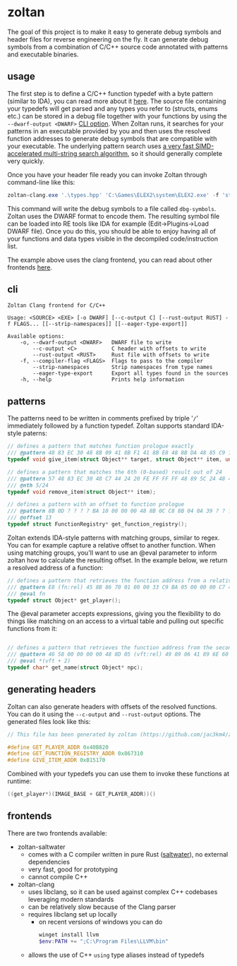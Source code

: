 # zoltan
The goal of this project is to make it easy to generate debug symbols and header files for reverse engineering on the fly.
It can generate debug symbols from a combination of C/C++ source code annotated with patterns and executable binaries.

## usage
The first step is to define a C/C++ function typedef with a byte pattern (similar to IDA), you can read more about it [here](#patterns).
The source file containing your typedefs will get parsed and any types you refer to (structs, enums etc.) can be stored in a debug file together with your functions by using the `--dwarf-output <DWARF>` [CLI option](#cli).
When Zoltan runs, it searches for your patterns in an executable provided by you and then uses the resolved function addresses to generate debug symbols that are compatible with your executable.
The underlying pattern search uses [a very fast SIMD-accelerated multi-string search algorithm](https://github.com/BurntSushi/aho-corasick), so it should generally complete very quickly.

Once you have your header file ready you can invoke Zoltan through command-line like this:
```powershell
zoltan-clang.exe '.\types.hpp' 'C:\Games\ELEX2\system\ELEX2.exe' -f 'std=c++20' --dwarf-output '.\dbg-symbols'
```
This command will write the debug symbols to a file called `dbg-symbols`. Zoltan uses the DWARF format to encode them. The resulting symbol file can be loaded into RE tools like IDA for example (Edit->Plugins->Load DWARF file).
Once you do this, you should be able to enjoy having all of your functions and data types visible in the decompiled code/instruction list.

The example above uses the clang frontend, you can read about other frontends [here](#frontends).

## cli
```
Zoltan Clang frontend for C/C++

Usage: <SOURCE> <EXE> [-o DWARF] [--c-output C] [--rust-output RUST] -f FLAGS... [[--strip-namespaces]] [[--eager-type-export]]

Available options:
    -o, --dwarf-output <DWARF>   DWARF file to write
        --c-output <C>           C header with offsets to write
        --rust-output <RUST>     Rust file with offsets to write
    -f, --compiler-flag <FLAGS>  Flags to pass to the compiler
        --strip-namespaces       Strip namespaces from type names
        --eager-type-export      Export all types found in the sources
    -h, --help                   Prints help information
```

## patterns
The patterns need to be written in comments prefixed by triple '`/`' immediately followed by a function typedef.
Zoltan supports standard IDA-style paterns:
```C
// defines a pattern that matches function prologue exactly
/// @pattern 48 83 EC 30 48 8B 09 41 8B F1 41 8B E8 48 8B DA 48 85 C9 74 65
typedef void give_item(struct Object** target, struct Object** item, unsigned int quantity);

// defines a pattern that matches the 6th (0-based) result out of 24
/// @pattern 57 48 83 EC 30 48 C7 44 24 20 FE FF FF FF 48 89 5C 24 48 48 8B
/// @nth 5/24
typedef void remove_item(struct Object** item);

// defines a pattern with an offset to function prologue
/// @pattern 8B 0D ? ? ? ? BA 10 00 00 00 48 8B 0C C8 8B 04 0A 39 ? ? ? ? 01 7F 16
/// @offset 13
typedef struct FunctionRegistry* get_function_registry();
```

Zoltan extends IDA-style patterns with matching groups, similar to regex. You can for example capture a relative offset to another function.
When using matching groups, you'll want to use an @eval parameter to inform zoltan how to calculate the resulting offset.
In the example below, we return a resolved address of a function:
```C
// defines a pattern that retrieves the function address from a relative CALL instruction 
/// @pattern E8 (fn:rel) 45 8B 86 70 01 00 00 33 C9 BA 05 00 00 00 C7 44 24 30 02 00 00 00
/// @eval fn
typedef struct Object* get_player();
```

The @eval parameter accepts expressions, giving you the flexibility to do things like matching on an access to a virtual table and pulling out specific functions from it:
```C

// defines a pattern that retrieves the function address from the second slot of a virtual table
/// @pattern 46 58 00 00 00 00 48 8D 05 (vft:rel) 49 89 06 41 89 6E 60 49 8B C6 4C
/// @eval *(vft + 2)
typedef char* get_name(struct Object* npc);
```

## generating headers
Zoltan can also generate headers with offsets of the resolved functions. You can do it using the `--c-output` and `--rust-output` options.
The generated files look like this:
```C
// This file has been generated by zoltan (https://github.com/jac3km4/zoltan)

#define GET_PLAYER_ADDR 0x40B820
#define GET_FUNCTION_REGISTRY_ADDR 0x867310
#define GIVE_ITEM_ADDR 0xB15170
```
Combined with your typedefs you can use them to invoke these functions at runtime:
```C
((get_player*)(IMAGE_BASE + GET_PLAYER_ADDR))()
```

## frontends
There are two frontends available:
- zoltan-saltwater
    - comes with a C compiler written in pure Rust ([saltwater](https://github.com/jac3km4/saltwater)), no external dependencies
    - very fast, good for prototyping
    - cannot compile C++
- zoltan-clang
    - uses libclang, so it can be used against complex C++ codebases leveraging modern standards
    - can be relatively slow because of the Clang parser
    - requires libclang set up locally
        - on recent versions of windows you can do
            ```powershell
            winget install llvm
            $env:PATH += ";C:\Program Files\LLVM\bin"
            ```
    - allows the use of C++ `using` type aliases instead of typedefs
